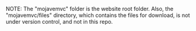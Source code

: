 NOTE: The "mojavemvc" folder is the website root folder. Also, the "mojavemvc/files" directory, 
which contains the files for download, is not under version control, and not in this repo.